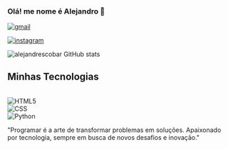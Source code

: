 ### Olá! me nome é Alejandro 👋

[![gmail](https://img.shields.io/badge/Gmail-D14836?style=for-the-badge&logo=gmail&logoColor=white)](mailto:alemateu12354@gmail.com?subject=Mensagem%20sobre%20GitHub&body=Olá,%20gostaria%20de%20entrar%20em%20contato%20com%20você%20para%20discutir%20sobre%20GitHub.%20Aqui%20está%20meu%20perfil:%20https://github.com/alejandrescobar)


[![instagram](https://img.shields.io/badge/Instagram-E4405F?style=for-the-badge&logo=instagram&logoColor=white)](https://instagram.com/aale_ec)


![alejandrescobar GitHub stats](https://github-readme-stats.vercel.app/api?username=alejandrescobar&show_icons=true&theme=dracula)

## Minhas Tecnologias
<div style ="display :inline_block" ><br/>

<img align="center" alt="HTML5" src="https://img.shields.io/badge/HTML-239120?style=for-the-badge&logo=html5&logoColor=white">

<br>

<img align="center" alt="CSS" src="https://img.shields.io/badge/CSS-239120?style=for-the-badge&logo=css3&logoColor=white">

<br>

<img align="center" alt="Python" src="https://img.shields.io/badge/Python-14354C?style=for-the-badge&logo=python&logoColor=white">


<br>

"Programar é a arte de transformar problemas em soluções. Apaixonado por tecnologia, sempre em busca de novos desafios e inovação."
